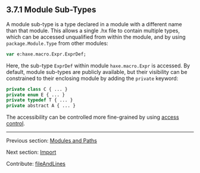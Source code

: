 ## 3.7.1 Module Sub-Types

A module sub-type is a type declared in a module with a different name than that module. This allows a single .hx file to contain multiple types, which can be accessed unqualified from within the module, and by using `package.Module.Type` from other modules:

```haxe
var e:haxe.macro.Expr.ExprDef;
```
Here, the sub-type `ExprDef` within module `haxe.macro.Expr` is accessed. By default, module sub-types are publicly available, but their visibility can be constrained to their enclosing module by adding the `private` keyword:

```haxe
private class C { ... }
private enum E { ... }
private typedef T { ... }
private abstract A { ... }
```
The accessibility can be controlled more fine-grained by using [access control](lf-access-control.md).

---

Previous section: [Modules and Paths](type-system-modules-and-paths.md)

Next section: [Import](type-system-import.md)

Contribute: [fileAndLines](https://github.com/HaxeFoundation/HaxeManual/blob/master/03-type-system.tex#L396-396)